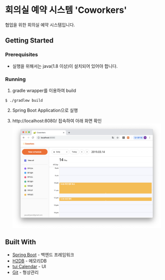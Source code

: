 # 회의실 예약 시스템 'Coworkers'
협업을 위한 회의실 예약 시스템입니다.


## Getting Started
### Prerequisites
- 실행을 위해서는 java(1.8 이상)이 설치되어 있어야 합니다.

### Running
1. gradle wrapper를 이용하여 build
```
$ ./gradlew build
```

2. Spring Boot Application으로 실행

3. http://localhost:8080/ 접속하여 아래 화면 확인
![Coworkers Screenshot](screen.png)

## Built With
* [Spring Boot](https://spring.io/projects/spring-boot) - 백엔드 프레임워크
* [H2DB](http://www.h2database.com/html/main.html) - 메모리DB
* [tui Calendar](https://nhnent.github.io/tui.calendar/latest/) - UI
* [Git](https://git-scm.com/) - 형상관리
